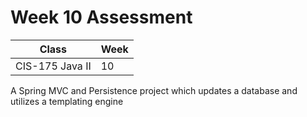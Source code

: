 # Week 10 Assessment

|Class|Week|
|-----|----|
|CIS-175 Java II|10|

A Spring MVC and Persistence project which updates a database and utilizes a templating engine
